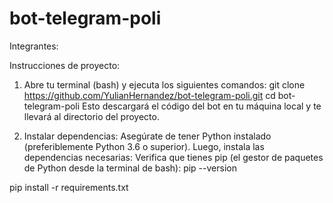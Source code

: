 # bot-telegram-poli

Integrantes:

Instrucciones de proyecto: 
1) Abre tu terminal (bash) y ejecuta los siguientes comandos:
git clone https://github.com/YulianHernandez/bot-telegram-poli.git 
cd bot-telegram-poli
Esto descargará el código del bot en tu máquina local y te llevará al directorio del proyecto.

2) Instalar dependencias:
Asegúrate de tener Python instalado (preferiblemente Python 3.6 o superior). Luego, instala las dependencias necesarias:
Verifica que tienes pip (el gestor de paquetes de Python desde la terminal de bash):
pip --version

pip install -r requirements.txt
